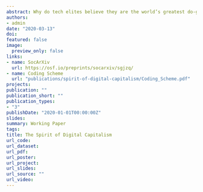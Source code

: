 ```yaml
---
abstract: Why do tech elites believe they are the world’s greatest do-gooders and why does it matter what they say and (claim to) think? In this paper, we use the concept of the spirit of capitalism to shed light on the ways in which normative beliefs inform and justify the business models of tech companies. We first reconstruct, systematize and operationalize the concept of the capitalist spirit. We then argue that solutionist ideas have become central to the (self-)image of today’s tech companies. Solutionism refers to the idea that the use of technologies – by inventive and cunning entrepreneurs – is the royal road to fixing social problems. We use a classification algorithm trained on handcoded documents to empirically trace the relative importance of solutionist vis-`a-vis other normative beliefs in three novel text corpora. We find that solutionist ideas are indeed central to the worldview of tech elites, and that they are also gaining ground in the broader tech milieu, although not yet in the normative discourse of capitalism at large. Finally, we theorize and illustrate the motivating, legitimizing, and orienting role of the capitalist spirit. In doing so, we contribute – conceptually, theoretically, and empirically – to the budding debates on the moral embeddedness of economic action and on the nature and trajectory of digital capitalism.
authors:
- admin
date: "2020-03-13"
doi:
featured: false
image:
  preview_only: false
links:
- name: SocArXiv
  url: https://osf.io/preprints/socarxiv/sgjzq/
- name: Coding Scheme
  url: "publications/spirit-of-digital-capitalism/Coding_Scheme.pdf"
projects:
publication: ""
publication_short: ""
publication_types:
- "3"
publishDate: "2020-01-01T00:00:00Z"
slides:
summary: Working Paper
tags:
title: The Spirit of Digital Capitalism
url_code:
url_dataset:
url_pdf:
url_poster:
url_project:
url_slides:
url_source: ""
url_video:
---
```

